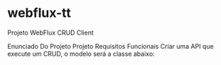 # webflux-tt
Projeto WebFlux CRUD Client

Enunciado Do Projeto
Projeto
Requisitos Funcionais
Criar uma API que execute um CRUD, o modelo será a classe abaixo:
